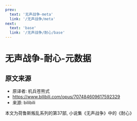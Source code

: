 ```yaml
---
prev:
  text: '无声战争-meta'
  link: '/无声战争/meta'
next:
  text: 'base'
  link: '/无声战争/耐心/base'
---
```


# 无声战争-耐心-元数据

## 原文来源

+ 原译者: 机兵苍熊式
+ <https://www.bilibili.com/opus/707484609617592329>
+ 来源: bilibili

本文为荷鲁斯叛乱系列的第37部, 小说集《无声战争》中的《耐心》
